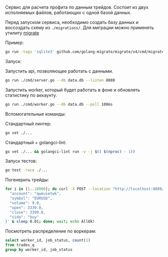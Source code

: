 Сервис для расчета профита по данным трейдов.
Состоит из двух исполняемых файлов, работающих с одной базой данных.

Перед запуском сервиса, необходимо создать базу данных и воссоздать схему из `./migrations/`.
Для миграции можно применять утилиту [migrate](https://github.com/golang-migrate/migrate)

Пример:
```sh
go run -tags 'sqlite3' github.com/golang-migrate/migrate/v4/cmd/migrate@latest -path ./migrations/sqlite -database sqlite3://data1.db up # Восстановить схему из скриптов миграции
```

Запуск: 

Запустить api, позволяющее работать с данными. 
```sh
go run ./cmd/server.go --db data.db --listen 8080
```

Запустить worker, который будет работать в фоне и обновлять статистику по аккаунту. 
```sh
go run ./cmd/worker.go --db data.db --poll 100ms
``` 

Вспомогательные команды:

Стандартный линтер:
```sh
go vet ./...
```
Стандартный + golangci-lint:
```sh
go vet ./... && golangci-lint run -v -j $(( $(nproc) - 1))
```
Запуск тестов: 
```sh
go test -race ./...
```

Погенерить трейды:
```sh
for i in {1..10000}; do curl -X POST --location "http://localhost:8080/trades" -H "Content-Type: application/json" -d '{
  "account": "qweuietwk",
  "symbol": "EURUSD",
  "volume": 9.0,
  "open": 3339.0,
  "close": 3399.0,
  "side": "buy"
}' & sleep 0.01; done; wait; echo AllOk!
```

Посмотреть распределение по воркерам:
```sql
select worker_id, job_status, count(1)
from trades_q
group by worker_id, job_status
```